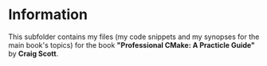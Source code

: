 # Information
This subfolder contains my files (my code snippets and my synopses for the main book's topics) for the book  **"Professional CMake: A Practicle Guide"** by **Craig Scott**.
